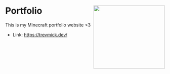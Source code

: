 # Portfolio <img align="right" src="https://user-images.githubusercontent.com/70197204/156967127-47f6100f-315d-4618-b760-23541fbf4628.png" height="200" width="225">
This is my Minecraft portfolio website <3

- Link: https://trevmick.dev/
